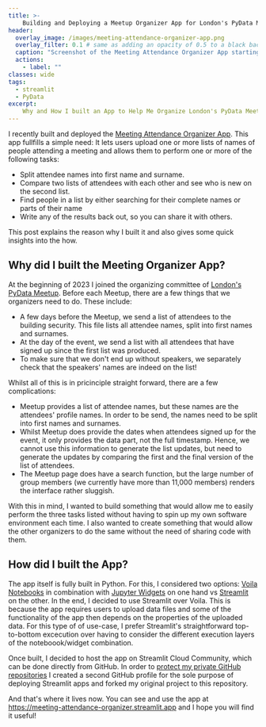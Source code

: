 ```yaml
---
title: >-
    Building and Deploying a Meetup Organizer App for London's PyData Meetup
header:
  overlay_image: /images/meeting-attendance-organizer-app.png
  overlay_filter: 0.1 # same as adding an opacity of 0.5 to a black background
  caption: "Screenshot of the Meeting Attendance Organizer App starting page"
  actions:
    - label: ""
classes: wide
tags:
  - streamlit
  - PyData
excerpt: 
    Why and How I built an App to Help Me Organize London's PyData Meetup
---
```


I recently built and deployed the [Meeting Attendance Organizer App](https://meeting-attendance-organizer.streamlit.app/). This app fullfills a simple need: It lets users upload one or more lists of names of people attending a meeting and allows them to perform one or more of the following tasks:

* Split attendee names into first name and surname.
*  Compare two lists of attendees with each other and see who is new on the second list.
* Find people in a list by either searching for their complete names or parts of their name
* Write any of the results back out, so you can share it with others.

This post explains the reason why I built it and also gives some quick insights into the how.

## Why did I built the Meeting Organizer App?

At the beginning of 2023 I joined the organizing committee of [London's PyData Meetup](https://www.meetup.com/pydata-london-meetup/). Before each Meetup, there are a few things that we organizers need to do. These include:

* A few days before the Meetup, we send a list of attendees to the building security. This file lists all attendee names, split into first names and surnames.
* At the day of the event, we send a list with all attendees that have signed up since the first list was produced.
* To make sure that we don't end up without speakers, we separately check that the speakers' names are indeed on the list!

Whilst all of this is in pricinciple straight forward, there are a few complications:

* Meetup provides a list of attendee names, but these names are the attendees' profile names. In order to be send, the names need to be split into first names and surnames.
* Whilst Meetup does provide the dates when attendees signed up for the event, it only provides the data part, not the full timestamp. Hence, we cannot use this information to generate the list updates, but need to generate the updates by comparing the first and the final version of the list of attendees.
* The Meetup page does have a search function, but the large number of group members (we currently have more than 11,000 members) renders the interface rather sluggish.

With this in mind, I wanted to build something that would allow me to easily perform the three tasks listed without having to spin up my own software environment each time. I also wanted to create something that would allow the other organizers to do the same without the need of sharing code with them.

## How did I built the App?

The app itself is fully built in Python. For this, I considered two options: [Voila Notebooks](https://github.com/voila-dashboards/voila) in combination with [Jupyter Widgets](https://ipywidgets.readthedocs.io/en/latest/) on one hand vs [Streamlit](https://streamlit.io/) on the other. In the end, I decided to use Streamlit over Voila. This is because the app requires users to upload data files and some of the functionality of the app then depends on the properties of the uploaded data. For this type of of use-case, I prefer Streamlit's straightforward top-to-bottom excecution over having to consider the different execution layers of the noteboook/widget combination.

Once built, I decided to host the app on Streamlit Cloud Community, which can be done directly from GitHub. In order to [protect my private GitHub repositories]() I created a second GitHub profile for the sole purpose of deploying Streamlit apps and forked my original project to this repository.

And that's where it lives now. You can see and use the app at https://meeting-attendance-organizer.streamlit.app and I hope you will find it useful!
